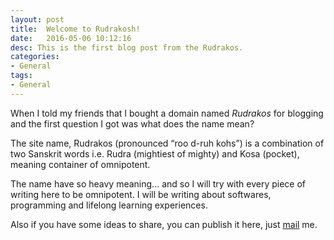 ```yaml
---
layout: post
title:  Welcome to Rudrakosh!
date:   2016-05-06 10:12:16
desc: This is the first blog post from the Rudrakos.
categories:
- General
tags:
- General
---
```


When I told my friends that I bought a domain named *Rudrakos* for blogging and the first question I got was what does the name mean?

The site name, Rudrakos (pronounced “roo d-ruh kohs”) is a combination of two Sanskrit words i.e. Rudra (mightiest of mighty) and Kosa (pocket), meaning container of omnipotent.

The name have so heavy meaning... and so I will try with every piece of writing here to be omnipotent. I will be writing about softwares, programming and lifelong learning experiences.



Also if you have some ideas to share, you can publish it here, just [mail](mailto:rahul@rudrakos.com) me.







